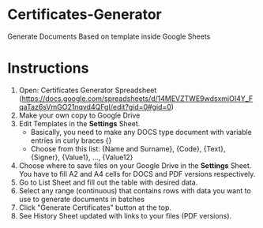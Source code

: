 # Certificates-Generator
Generate Documents Based on template inside Google Sheets

# Instructions
1) Open: Certificates Generator Spreadsheet (https://docs.google.com/spreadsheets/d/14MEVZTWE9wdsxmjOI4Y_FqaTaz6sVmGO21nqvd4QFgI/edit?gid=0#gid=0)
2) Make your own copy to Google Drive
3) Edit Templates in the **Settings** Sheet.
   - Basically, you need to make any DOCS type document with variable entries in curly braces {}
   - Choose from this list: {Name and Surname}, {Code},	{Text}, {Signer}, {Value1}, ..., {Value12}
4) Choose where to save files on your Google Drive in the **Settings** Sheet. You have to fill A2 and A4 cells for DOCS and PDF versions respectively.
5) Go to List Sheet and fill out the table with desired data.
6) Select any range (continuous) that contains rows with data you want to use to generate documents in batches
7) Click "Generate Certificates" button at the top.
8) See History Sheet updated with links to your files (PDF versions).
